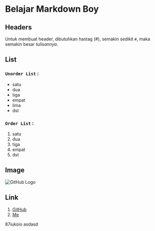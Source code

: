 # __Belajar Markdown Boy__

## __Headers__
Untuk membuat header, dibutuhkan hastag (#), semakin sedikit `#`, maka semakin besar  _tulisannya_.

## __List__
### `Unorder List` :
* satu
* dua
* tiga
* empat
* lima
* dst

### `Order List` :
1. satu
2. dua
3. tiga
4. empat
5. dst

## __Image__
![GitHub Logo](https://i.pinimg.com/600x315/2c/b6/70/2cb670b6ddd8922a1c1b2fee4f6f758c.jpg)

## __Link__
1. [GitHub](http://github.com)
2. [Me](https://github.com/efrizall)



87iukoio
asdasd
